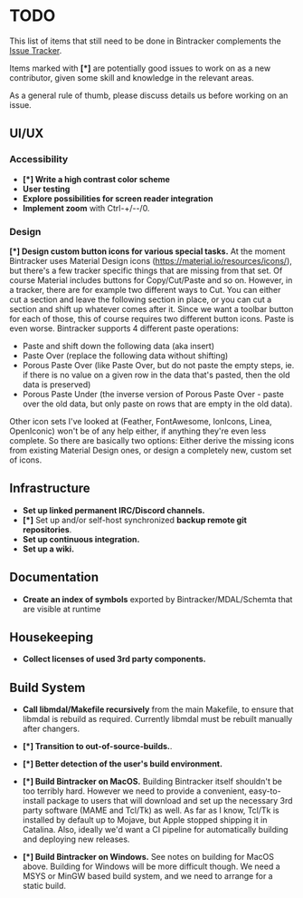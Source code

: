 # TODO

This list of items that still need to be done in Bintracker complements the [Issue Tracker](https://github.com/utz82/bintracker/issues).

Items marked with **[*]** are potentially good issues to work on as a new contributor, given some skill and knowledge in the relevant areas.

As a general rule of thumb, please discuss details us before working on an issue.


## UI/UX

### Accessibility

- **[*] Write a high contrast color scheme**
- **User testing**
- **Explore possibilities for screen reader integration**
- **Implement zoom** with Ctrl-+/--/0.

### Design

**[*] Design custom button icons for various special tasks.** At the moment Bintracker uses Material Design icons (https://material.io/resources/icons/), but there's a few tracker specific things that are missing from that set. Of course Material includes buttons for Copy/Cut/Paste and so on. However, in a tracker, there are for example two different ways to Cut. You can either cut a section and leave the following section in place, or you can cut a section and shift up whatever comes after it. Since we want a toolbar button for each of those, this of course requires two different button icons. Paste is even worse. Bintracker supports 4 different paste operations:

- Paste and shift down the following data (aka insert)
- Paste Over (replace the following data without shifting)
- Porous Paste Over (like Paste Over, but do not paste the empty steps, ie. if there is no value on a given row in the data that's pasted, then the old data is preserved)
- Porous Paste Under (the inverse version of Porous Paste Over - paste over the old data, but only paste on rows that are empty in the old data).

Other icon sets I've looked at (Feather, FontAwesome, IonIcons, Linea, OpenIconic) won't be of any help either, if anything they're even less complete. So there are basically two options: Either derive the missing icons from existing Material Design ones, or design a completely new, custom set of icons.



## Infrastructure

- **Set up linked permanent IRC/Discord channels.**
- **[*]** Set up and/or self-host synchronized **backup remote git repositories**.
- **Set up continuous integration.**
- **Set up a wiki.**

## Documentation

- **Create an index of symbols** exported by Bintracker/MDAL/Schemta that are visible at runtime


## Housekeeping

- **Collect licenses of used 3rd party components.**


## Build System

- **Call libmdal/Makefile recursively** from the main Makefile, to ensure that libmdal is rebuild as required. Currently libmdal must be rebuilt manually after changers.

- **[*] Transition to out-of-source-builds.**.

- **[*] Better detection of the user's build environment.**

- **[*] Build Bintracker on MacOS.** Building Bintracker itself shouldn't be too terribly hard. However we need to provide a convenient, easy-to-install package to users that will download and set up the necessary 3rd party software (MAME and Tcl/Tk) as well. As far as I know, Tcl/Tk is installed by default up to Mojave, but Apple stopped shipping it in Catalina. Also, ideally we'd want a CI pipeline for automatically building and deploying new releases.

- **[*] Build Bintracker on Windows.** See notes on building for MacOS above. Building for Windows will be more difficult though. We need a MSYS or MinGW based build system, and we need to arrange for a static build.
